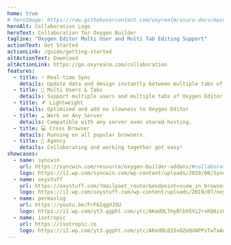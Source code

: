 ```yaml
---
home: true
# heroImage: https://raw.githubusercontent.com/oxyrealm/asura-docs/main/docs/logo.svg
heroAlt: Collaboration Logo
heroText: Collaboration for Oxygen Builder
tagline: "Oxygen Editor Multi User and Multi Tab Editing Support"
actionText: Get Started
actionLink: /guide/getting-started
altActionText: Download
altActionLink: https://go.oxyrealm.com/collaboration
features:
  - title: ⚡️ Real-time Sync
    details: Update data and design instantly between multiple tabs of Oxygen Editor.
  - title: 🧑 Multi Users & Tabs
    details: Support multiple users and multiple tabs of Oxygen Editor simultaneously.
  - title: 🪶 Lightweight
    details: Optimized and add no slowness to Oxygen Editor
  - title: ☁️ Work on Any Server
    details: Compatible with any server even shared-hosting.
  - title: 💻 Cross Browser
    details: Running on all popular browsers. 
  - title: 🏢 Agency
    details: Collaborating and working together got easy!
showcases:
  - name: syncwin
    url: https://syncwin.com/resource/oxygen-builder-addons/#collaboration
    logo: https://i1.wp.com/syncwin.com/wp-content/uploads/2020/08/SyncWin-Logo-Colored-500x90-1.png?ssl=1
  - name: oxystuff
    url: https://oxystuff.com/?mailpoet_router&endpoint=view_in_browser&action=view&data=WzE5LCI0NDc0MGE2NWE1OGQiLDYxNSwidThjN3J4cTIyb2c4NG9jZ2trZ2cwY2dnb3djYzAwb3ciLDE2LDBd
    logo: https://i1.wp.com/oxystuff.com/wp-content/uploads/2019/07/oxystuff-logo.jpg?ssl=1
  - name: permaslug
    url: https://youtu.be/FrF6IqgUJ9U
    logo: https://i1.wp.com/yt3.ggpht.com/ytc/AKedOLTHyBlbX5Xi2rxKQ6zs8rQYsiVxr2m_L8IHU6zhLA=s800-c-k-c0x00ffffff-no-rj?ssl=1
  - name: isotropic
    url: https://isotropic.co
    logo: https://i1.wp.com/yt3.ggpht.com/ytc/AKedOLQ15xOZeQdAPPzTwTaAnS_YDwg2zxrbTzDiyivd=s800-c-k-c0x00ffffff-no-rj?ssl=1
---
```

